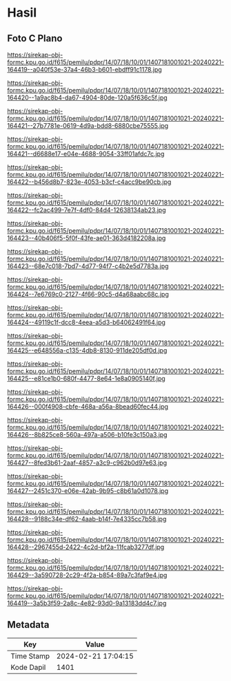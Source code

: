 # Hasil

## Foto C Plano

https://sirekap-obj-formc.kpu.go.id/f615/pemilu/pdpr/14/07/18/10/01/1407181001021-20240221-164419--a040f53e-37a4-46b3-b601-ebdff91c1178.jpg

https://sirekap-obj-formc.kpu.go.id/f615/pemilu/pdpr/14/07/18/10/01/1407181001021-20240221-164420--1a9ac8b4-da67-4904-80de-120a5f636c5f.jpg

https://sirekap-obj-formc.kpu.go.id/f615/pemilu/pdpr/14/07/18/10/01/1407181001021-20240221-164421--27b7781e-0619-4d9a-bdd8-6880cbe75555.jpg

https://sirekap-obj-formc.kpu.go.id/f615/pemilu/pdpr/14/07/18/10/01/1407181001021-20240221-164421--d6688e17-e04e-4688-9054-33ff01afdc7c.jpg

https://sirekap-obj-formc.kpu.go.id/f615/pemilu/pdpr/14/07/18/10/01/1407181001021-20240221-164422--b456d8b7-823e-4053-b3cf-c4acc9be90cb.jpg

https://sirekap-obj-formc.kpu.go.id/f615/pemilu/pdpr/14/07/18/10/01/1407181001021-20240221-164422--fc2ac499-7e7f-4df0-84d4-12638134ab23.jpg

https://sirekap-obj-formc.kpu.go.id/f615/pemilu/pdpr/14/07/18/10/01/1407181001021-20240221-164423--40b406f5-5f0f-43fe-ae01-363d4182208a.jpg

https://sirekap-obj-formc.kpu.go.id/f615/pemilu/pdpr/14/07/18/10/01/1407181001021-20240221-164423--68e7c018-7bd7-4d77-94f7-c4b2e5d7783a.jpg

https://sirekap-obj-formc.kpu.go.id/f615/pemilu/pdpr/14/07/18/10/01/1407181001021-20240221-164424--7e6769c0-2127-4f66-90c5-d4a68aabc68c.jpg

https://sirekap-obj-formc.kpu.go.id/f615/pemilu/pdpr/14/07/18/10/01/1407181001021-20240221-164424--49119c1f-dcc8-4eea-a5d3-b64062491f64.jpg

https://sirekap-obj-formc.kpu.go.id/f615/pemilu/pdpr/14/07/18/10/01/1407181001021-20240221-164425--e648556a-c135-4db8-8130-911de205df0d.jpg

https://sirekap-obj-formc.kpu.go.id/f615/pemilu/pdpr/14/07/18/10/01/1407181001021-20240221-164425--e81ce1b0-680f-4477-8e64-1e8a0905140f.jpg

https://sirekap-obj-formc.kpu.go.id/f615/pemilu/pdpr/14/07/18/10/01/1407181001021-20240221-164426--000f4908-cbfe-468a-a56a-8bead60fec44.jpg

https://sirekap-obj-formc.kpu.go.id/f615/pemilu/pdpr/14/07/18/10/01/1407181001021-20240221-164426--8b825ce8-560a-497a-a506-b10fe3c150a3.jpg

https://sirekap-obj-formc.kpu.go.id/f615/pemilu/pdpr/14/07/18/10/01/1407181001021-20240221-164427--8fed3b61-2aaf-4857-a3c9-c962b0d97e63.jpg

https://sirekap-obj-formc.kpu.go.id/f615/pemilu/pdpr/14/07/18/10/01/1407181001021-20240221-164427--2451c370-e06e-42ab-9b95-c8b61a0d1078.jpg

https://sirekap-obj-formc.kpu.go.id/f615/pemilu/pdpr/14/07/18/10/01/1407181001021-20240221-164428--9188c34e-df62-4aab-b14f-7e4335cc7b58.jpg

https://sirekap-obj-formc.kpu.go.id/f615/pemilu/pdpr/14/07/18/10/01/1407181001021-20240221-164428--2967455d-2422-4c2d-bf2a-11fcab3277df.jpg

https://sirekap-obj-formc.kpu.go.id/f615/pemilu/pdpr/14/07/18/10/01/1407181001021-20240221-164429--3a590728-2c29-4f2a-b854-89a7c3faf9e4.jpg

https://sirekap-obj-formc.kpu.go.id/f615/pemilu/pdpr/14/07/18/10/01/1407181001021-20240221-164419--3a5b3f59-2a8c-4e82-93d0-9a13183dd4c7.jpg


## Metadata

| Key        | Value               |
| ---------- | ------------------- |
| Time Stamp | 2024-02-21 17:04:15 |
| Kode Dapil | 1401                |



